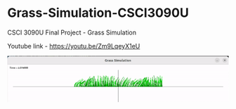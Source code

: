 # Grass-Simulation-CSCI3090U
CSCI 3090U Final Project - Grass Simulation

Youtube link - https://youtu.be/Zm9LqeyX1eU

![](https://github.com/NathanWeir2002/Grass-Simulation-CSCI3090U/blob/main/grass%20simulation.gif)
